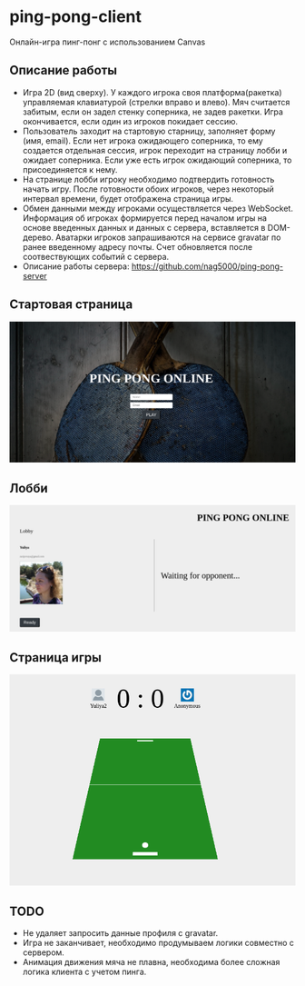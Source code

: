 # ping-pong-client

Онлайн-игра пинг-понг с использованием Canvas

## Описание работы
* Игра 2D (вид сверху). У каждого игрока своя платформа(ракетка) управляемая клавиатурой (стрелки вправо и влево). Мяч считается забитым, если он задел стенку соперника, не задев ракетки. Игра окончивается, если один из игроков покидает сессию.
* Пользователь заходит на стартовую старницу, заполняет форму (имя, email). Если нет игрока ожидающего соперника, то ему создается отдельная сессия, игрок переходит на страницу лобби и ожидает соперника. Если уже есть игрок ожидающий соперника, то присоединяется к нему.
* На странице лобби игроку необходимо подтвердить готовность начать игру. После готовности обоих игроков, через некоторый интервал времени, будет отображена страница игры.
* Обмен данными между игроками осуществляется через WebSocket. Информация об игроках формируется перед началом игры на основе введенных данных и данных с сервера, вставляется в DOM-дерево. Аватарки игроков запрашиваются на сервисе gravatar по ранее введенному адресу почты. Счет обновляется после соотвествующих событий с сервера.
* Описание работы сервера: https://github.com/nag5000/ping-pong-server

## Стартовая страница
![Start page](/img/dis01.png)

## Лобби
![Lobby page](/img/dis02.png)

## Страница игры
![Start page](/img/dis03.png)

## TODO
* Не удаляет запросить данные профиля с gravatar.
* Игра не заканчивает, необходимо продумываем логики совместно с сервером.
* Анимация движения мяча не плавна, необходима более сложная логика клиента с учетом пинга.


